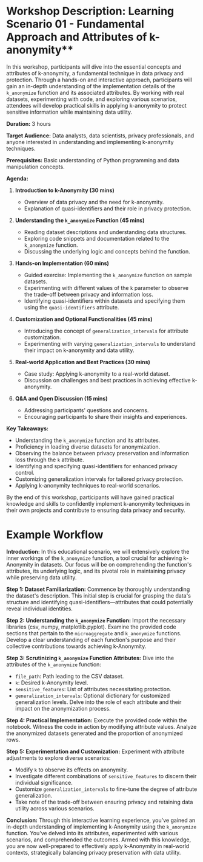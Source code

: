# Workshop Description: Learning Scenario 01 - Fundamental Approach and Attributes of k-anonymity**

In this workshop, participants will dive into the essential concepts and attributes of k-anonymity, a fundamental technique in data privacy and protection. Through a hands-on and interactive approach, participants will gain an in-depth understanding of the implementation details of the `k_anonymize` function and its associated attributes. By working with real datasets, experimenting with code, and exploring various scenarios, attendees will develop practical skills in applying k-anonymity to protect sensitive information while maintaining data utility.

**Duration:** 3 hours

**Target Audience:** Data analysts, data scientists, privacy professionals, and anyone interested in understanding and implementing k-anonymity techniques.

**Prerequisites:** Basic understanding of Python programming and data manipulation concepts.

**Agenda:**

1.  **Introduction to k-Anonymity (30 mins)**
    
    -   Overview of data privacy and the need for k-anonymity.
    -   Explanation of quasi-identifiers and their role in privacy protection.
2.  **Understanding the `k_anonymize` Function (45 mins)**
    
    -   Reading dataset descriptions and understanding data structures.
    -   Exploring code snippets and documentation related to the `k_anonymize` function.
    -   Discussing the underlying logic and concepts behind the function.
3.  **Hands-on Implementation (60 mins)**
    
    -   Guided exercise: Implementing the `k_anonymize` function on sample datasets.
    -   Experimenting with different values of the `k` parameter to observe the trade-off between privacy and information loss.
    -   Identifying quasi-identifiers within datasets and specifying them using the `quasi-identifiers` attribute.
4.  **Customization and Optional Functionalities (45 mins)**
    
    -   Introducing the concept of `generalization_intervals` for attribute customization.
    -   Experimenting with varying `generalization_intervals` to understand their impact on k-anonymity and data utility.
5.  **Real-world Application and Best Practices (30 mins)**
    
    -   Case study: Applying k-anonymity to a real-world dataset.
    -   Discussion on challenges and best practices in achieving effective k-anonymity.
6.  **Q&A and Open Discussion (15 mins)**
    
    -   Addressing participants' questions and concerns.
    -   Encouraging participants to share their insights and experiences.

**Key Takeaways:**

-   Understanding the `k_anonymize` function and its attributes.
-   Proficiency in loading diverse datasets for anonymization.
-   Observing the balance between privacy preservation and information loss through the `k` attribute.
-   Identifying and specifying quasi-identifiers for enhanced privacy control.
-   Customizing generalization intervals for tailored privacy protection.
-   Applying k-anonymity techniques to real-world scenarios.

By the end of this workshop, participants will have gained practical knowledge and skills to confidently implement k-anonymity techniques in their own projects and contribute to ensuring data privacy and security.

# Example Workflow

**Introduction:** In this educational scenario, we will extensively explore the inner workings of the `k_anonymize` function, a tool crucial for achieving k-Anonymity in datasets. Our focus will be on comprehending the function's attributes, its underlying logic, and its pivotal role in maintaining privacy while preserving data utility.

**Step 1: Dataset Familiarization:** Commence by thoroughly understanding the dataset's description. This initial step is crucial for grasping the data's structure and identifying quasi-identifiers—attributes that could potentially reveal individual identities.

**Step 2: Understanding the `k_anonymize` Function:** Import the necessary libraries (csv, numpy, matplotlib.pyplot). Examine the provided code sections that pertain to the `microaggregate` and `k_anonymize` functions. Develop a clear understanding of each function's purpose and their collective contributions towards achieving k-Anonymity.

**Step 3: Scrutinizing `k_anonymize` Function Attributes:** Dive into the attributes of the `k_anonymize` function:

-   `file_path`: Path leading to the CSV dataset.
-   `k`: Desired k-Anonymity level.
-   `sensitive_features`: List of attributes necessitating protection.
-   `generalization_intervals`: Optional dictionary for customized generalization levels. Delve into the role of each attribute and their impact on the anonymization process.

**Step 4: Practical Implementation:** Execute the provided code within the notebook. Witness the code in action by modifying attribute values. Analyze the anonymized datasets generated and the proportion of anonymized rows.

**Step 5: Experimentation and Customization:** Experiment with attribute adjustments to explore diverse scenarios:

-   Modify `k` to observe its effects on anonymity.
-   Investigate different combinations of `sensitive_features` to discern their individual significance.
-   Customize `generalization_intervals` to fine-tune the degree of attribute generalization.
-   Take note of the trade-off between ensuring privacy and retaining data utility across various scenarios.

**Conclusion:** Through this interactive learning experience, you've gained an in-depth understanding of implementing k-Anonymity using the `k_anonymize` function. You've delved into its attributes, experimented with various scenarios, and comprehended the outcomes. Armed with this knowledge, you are now well-prepared to effectively apply k-Anonymity in real-world contexts, strategically balancing privacy preservation with data utility.
